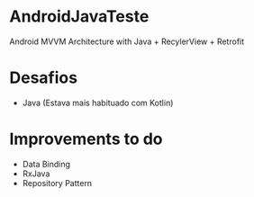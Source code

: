 # AndroidJavaTeste
Android MVVM Architecture with Java + RecylerView + Retrofit 

# Desafios
- Java (Estava mais habituado com Kotlin)

# Improvements to do
- Data Binding
- RxJava
- Repository Pattern
